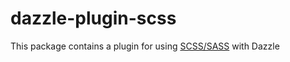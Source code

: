# dazzle-plugin-scss

This package contains a plugin for using [SCSS/SASS](https://sass-lang.com/) with Dazzle
